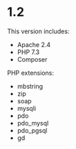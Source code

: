 # 1.2

This version includes:

- Apache 2.4
- PHP 7.3
- Composer

PHP extensions:

- mbstring
- zip
- soap
- mysqli
- pdo
- pdo_mysql
- pdo_pgsql
- gd
